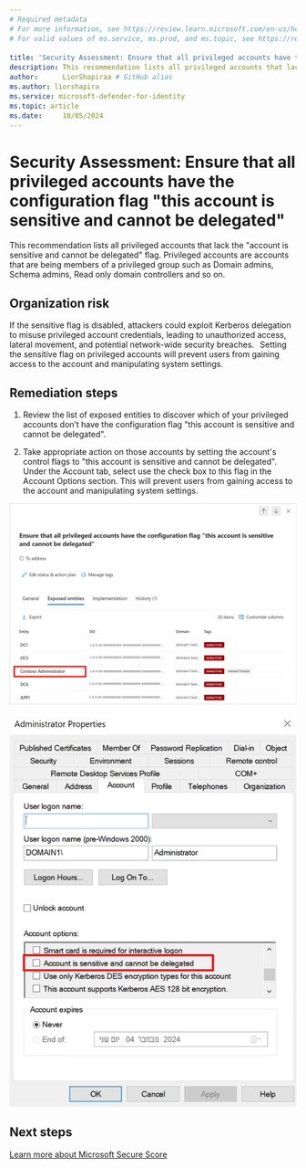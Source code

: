 ```yaml
---
# Required metadata
# For more information, see https://review.learn.microsoft.com/en-us/help/platform/learn-editor-add-metadata?branch=main
# For valid values of ms.service, ms.prod, and ms.topic, see https://review.learn.microsoft.com/en-us/help/platform/metadata-taxonomies?branch=main

title: 'Security Assessment: Ensure that all privileged accounts have the configuration flag "this account is sensitive and cannot be delegated"'
description: This recommendation lists all privileged accounts that lack the "account is sensitive and cannot be delegated" flag.
author:      LiorShapiraa # GitHub alias
ms.author: liorshapira
ms.service: microsoft-defender-for-identity
ms.topic: article
ms.date:     10/05/2024
---
```


# Security Assessment: Ensure that all privileged accounts have the configuration flag "this account is sensitive and cannot be delegated"

This recommendation lists all privileged accounts that lack the "account is sensitive and cannot be delegated" flag. Privileged accounts are accounts that are being members of a privileged group such as Domain admins, Schema admins, Read only domain controllers and so on. 

## Organization risk

If the sensitive flag is disabled, attackers could exploit Kerberos delegation to misuse privileged account credentials, leading to unauthorized access, lateral movement, and potential network-wide security breaches.   Setting the sensitive flag on privileged accounts will prevent users from gaining access to the account and manipulating system settings. 

## Remediation steps

1. Review the list of exposed entities to discover which of your privileged accounts don’t have the configuration flag "this account is sensitive and cannot be delegated". 

1. Take appropriate action on those accounts by setting the account's control flags to "this account is sensitive and cannot be delegated". Under the Account tab, select use the check box to this flag in the Account Options section. This will prevent users from gaining access to the account and manipulating system settings.  

![Screenshot showing posture report.](media/ensure-privileged-accounts-with-sensitive-flag/posture-report.png)

![Screenshot showing admin in AD.](media/ensure-privileged-accounts-with-sensitive-flag/administrator-properties.png)

## Next steps

[Learn more about Microsoft Secure Score](/microsoft-365/security/defender/microsoft-secure-score)

